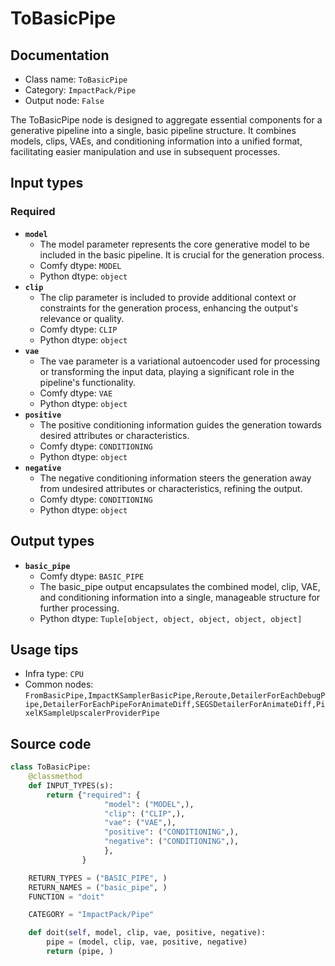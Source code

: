 # ToBasicPipe
## Documentation
- Class name: `ToBasicPipe`
- Category: `ImpactPack/Pipe`
- Output node: `False`

The ToBasicPipe node is designed to aggregate essential components for a generative pipeline into a single, basic pipeline structure. It combines models, clips, VAEs, and conditioning information into a unified format, facilitating easier manipulation and use in subsequent processes.
## Input types
### Required
- **`model`**
    - The model parameter represents the core generative model to be included in the basic pipeline. It is crucial for the generation process.
    - Comfy dtype: `MODEL`
    - Python dtype: `object`
- **`clip`**
    - The clip parameter is included to provide additional context or constraints for the generation process, enhancing the output's relevance or quality.
    - Comfy dtype: `CLIP`
    - Python dtype: `object`
- **`vae`**
    - The vae parameter is a variational autoencoder used for processing or transforming the input data, playing a significant role in the pipeline's functionality.
    - Comfy dtype: `VAE`
    - Python dtype: `object`
- **`positive`**
    - The positive conditioning information guides the generation towards desired attributes or characteristics.
    - Comfy dtype: `CONDITIONING`
    - Python dtype: `object`
- **`negative`**
    - The negative conditioning information steers the generation away from undesired attributes or characteristics, refining the output.
    - Comfy dtype: `CONDITIONING`
    - Python dtype: `object`
## Output types
- **`basic_pipe`**
    - Comfy dtype: `BASIC_PIPE`
    - The basic_pipe output encapsulates the combined model, clip, VAE, and conditioning information into a single, manageable structure for further processing.
    - Python dtype: `Tuple[object, object, object, object, object]`
## Usage tips
- Infra type: `CPU`
- Common nodes: `FromBasicPipe,ImpactKSamplerBasicPipe,Reroute,DetailerForEachDebugPipe,DetailerForEachPipeForAnimateDiff,SEGSDetailerForAnimateDiff,PixelKSampleUpscalerProviderPipe`


## Source code
```python
class ToBasicPipe:
    @classmethod
    def INPUT_TYPES(s):
        return {"required": {
                     "model": ("MODEL",),
                     "clip": ("CLIP",),
                     "vae": ("VAE",),
                     "positive": ("CONDITIONING",),
                     "negative": ("CONDITIONING",),
                     },
                }

    RETURN_TYPES = ("BASIC_PIPE", )
    RETURN_NAMES = ("basic_pipe", )
    FUNCTION = "doit"

    CATEGORY = "ImpactPack/Pipe"

    def doit(self, model, clip, vae, positive, negative):
        pipe = (model, clip, vae, positive, negative)
        return (pipe, )

```
